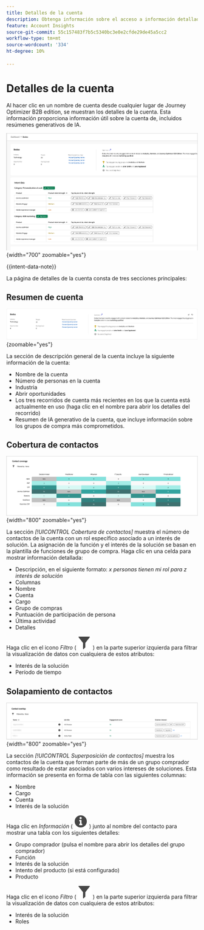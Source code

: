 ```yaml
---
title: Detalles de la cuenta
description: Obtenga información sobre el acceso a información detallada y a resúmenes de IA generativos para cuentas en Journey Optimizer B2B edition.
feature: Account Insights
source-git-commit: 55c157483f7b5c5340bc3e0e2cfde29de45a5cc2
workflow-type: tm+mt
source-wordcount: '334'
ht-degree: 10%

---
```


# Detalles de la cuenta

Al hacer clic en un nombre de cuenta desde cualquier lugar de Journey Optimizer B2B edition, se muestran los detalles de la cuenta. Esta información proporciona información útil sobre la cuenta de, incluidos resúmenes generativos de IA.

![Acceder a los detalles de la cuenta](./assets/account-details.png){width="700" zoomable="yes"}

{{intent-data-note}}

La página de detalles de la cuenta consta de tres secciones principales:

## Resumen de cuenta

![Descripción general de la cuenta](./assets/details-page-account-overview.png){zoomable="yes"}

La sección de descripción general de la cuenta incluye la siguiente información de la cuenta:

* Nombre de la cuenta
* Número de personas en la cuenta
* Industria
* Abrir oportunidades
* Los tres recorridos de cuenta más recientes en los que la cuenta está actualmente en uso (haga clic en el nombre para abrir los detalles del recorrido)
* Resumen de IA generativo de la cuenta, que incluye información sobre los grupos de compra más comprometidos.

## Cobertura de contactos

![Cobertura de contacto de la cuenta](./assets/details-page-contact-coverage.png){width="800" zoomable="yes"}

La sección _[!UICONTROL Cobertura de contactos]_ muestra el número de contactos de la cuenta con un rol específico asociado a un interés de solución. La asignación de la función y el interés de la solución se basan en la plantilla de funciones de grupo de compra. Haga clic en una celda para mostrar información detallada:

* Descripción, en el siguiente formato: _x personas tienen mi rol para z interés de solución_
* Columnas
* Nombre
* Cuenta
* Cargo
* Grupo de compras
* Puntuación de participación de persona
* Última actividad
* Detalles

Haga clic en el icono _Filtro_ ( ![Icono de filtro](../assets/do-not-localize/icon-filter.svg) ) en la parte superior izquierda para filtrar la visualización de datos con cualquiera de estos atributos:

* Interés de la solución
* Período de tiempo

## Solapamiento de contactos

![Superposición de contactos de cuenta](./assets/details-page-contact-overlap.png){width="800" zoomable="yes"}

La sección _[!UICONTROL Superposición de contactos]_ muestra los contactos de la cuenta que forman parte de más de un grupo comprador como resultado de estar asociados con varios intereses de soluciones. Esta información se presenta en forma de tabla con las siguientes columnas:

* Nombre
* Cargo
* Cuenta
* Interés de la solución

Haga clic en _Información_ ( ![icono de información](../assets/do-not-localize/icon-info.svg) ) junto al nombre del contacto para mostrar una tabla con los siguientes detalles:

* Grupo comprador (pulsa el nombre para abrir los detalles del grupo comprador)
* Función
* Interés de la solución
* Intento del producto (si está configurado)
* Producto

Haga clic en el icono _Filtro_ ( ![Icono de filtro](../assets/do-not-localize/icon-filter.svg) ) en la parte superior izquierda para filtrar la visualización de datos con cualquiera de estos atributos:

* Interés de la solución
* Roles
